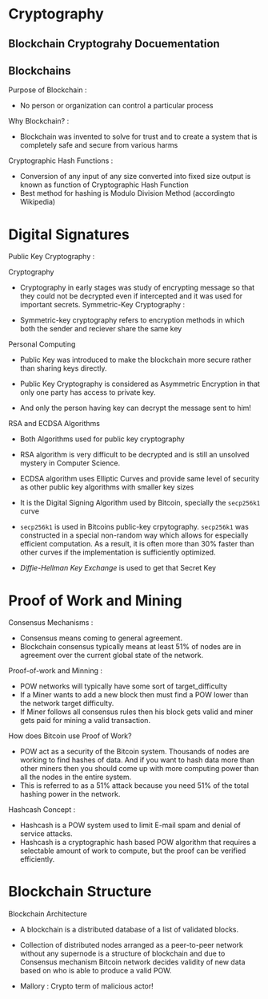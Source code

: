 # Cryptography

## Blockchain Cryptograhy Docuementation

## Blockchains

Purpose of Blockchain :

- No person or organization can control a particular process

Why Blockchain? :

- Blockchain was invented to solve for trust and to create a system that is completely safe and secure from various harms

Cryptographic Hash Functions :

- Conversion of any input of any size converted into fixed size output is known as function of Cryptographic Hash Function
- Best method for hashing is Modulo Division Method (accordingto Wikipedia)

# Digital Signatures

Public Key Cryptography :

Cryptography

- Cryptography in early stages was study of encrypting message so that they could not be decrypted even if intercepted and it was used for important secrets.
  Symmetric-Key Cryptography :

- Symmetric-key cryptography refers to encryption methods in which both the sender and reciever share the same key

Personal Computing

- Public Key was introduced to make the blockchain more secure rather than sharing keys directly.

- Public Key Cryptography is considered as Asymmetric Encryption in that only one party has access to private key.

- And only the person having key can decrypt the message sent to him!

RSA and ECDSA Algorithms

- Both Algorithms used for public key cryptography

- RSA algorithm is very difficult to be decrypted and is still an unsolved mystery in Computer Science.

- ECDSA algorithm uses Elliptic Curves and provide same level of security as other public key algorithms with smaller key sizes

- It is the Digital Signing Algorithm used by Bitcoin, specially the `secp256k1` curve

- `secp256k1` is used in Bitcoins public-key crpytography. `secp256k1` was constructed in a special non-random way which allows for especially efficient computation. As a result, it is often more than 30% faster than other curves if the implementation is sufficiently optimized.

- _Diffie-Hellman Key Exchange_ is used to get that Secret Key

# Proof of Work and Mining

Consensus Mechanisms :

- Consensus means coming to general agreement.
- Blockchain consensus typically means at least 51% of nodes are in agreement over the current global state of the network.

Proof-of-work and Minning :

- POW networks will typically have some sort of target_difficulty
- If a Miner wants to add a new block then must find a POW lower than the network target difficulty.
- If Miner follows all consensus rules then his block gets valid and miner gets paid for mining a valid transaction.

How does Bitcoin use Proof of Work?

- POW act as a security of the Bitcoin system. Thousands of nodes are working to find hashes of data. And if you want to hash data more than other miners then you should come up with more computing power than all the nodes in the entire system.
- This is referred to as a 51% attack because you need 51% of the total hashing power in the network.

Hashcash Concept :

- Hashcash is a POW system used to limit E-mail spam and denial of service attacks.
- Hashcash is a cryptographic hash based POW algorithm that requires a selectable amount of work to compute, but the proof can be verified efficiently.

# Blockchain Structure

Blockchain Architecture

- A blockchain is a distributed database of a list of validated blocks.
- Collection of distributed nodes arranged as a peer-to-peer network without any supernode is a structure of blockchain and due to Consensus mechanism Bitcoin network decides validity of new data based on who is able to produce a valid POW.

- Mallory : Crypto term of malicious actor!
